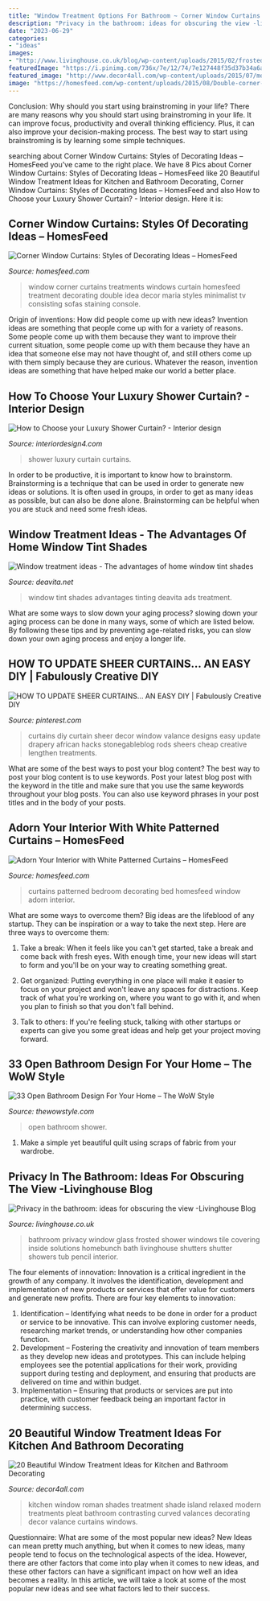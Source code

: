 ```yaml
---
title: "Window Treatment Options For Bathroom ~ Corner Window Curtains: Styles Of Decorating Ideas – Homesfeed"
description: "Privacy in the bathroom: ideas for obscuring the view -livinghouse blog"
date: "2023-06-29"
categories:
- "ideas"
images:
- "http://www.livinghouse.co.uk/blog/wp-content/uploads/2015/02/frosted-glass-window.jpg"
featuredImage: "https://i.pinimg.com/736x/7e/12/74/7e127448f35d37b34a6a9a14545192c5--curtain-designs-curtain-ideas.jpg?b=t"
featured_image: "http://www.decor4all.com/wp-content/uploads/2015/07/modern-kitchen-decor-roman-shades-window-treatment-ideas-3.jpg"
image: "https://homesfeed.com/wp-content/uploads/2015/08/Double-corner-window-curtain-idea-consisting-transparent-window-shade-and-bright-red-window-curtain-a-big-flat-TV-a-minimalist-TV-console-white-sofas-minimalist-black-table-in-black-staining.jpg"
---
```



Conclusion: Why should you start using brainstroming in your life?
There are many reasons why you should start using brainstroming in your life. It can improve focus, productivity and overall thinking efficiency. Plus, it can also improve your decision-making process. The best way to start using brainstroming is by learning some simple techniques.

	

		
searching about Corner Window Curtains: Styles of Decorating Ideas – HomesFeed you've came to the right place. We have 8 Pics about Corner Window Curtains: Styles of Decorating Ideas – HomesFeed like 20 Beautiful Window Treatment Ideas for Kitchen and Bathroom Decorating, Corner Window Curtains: Styles of Decorating Ideas – HomesFeed and also How to Choose your Luxury Shower Curtain? - Interior design. Here it is:
		
    
## Corner Window Curtains: Styles Of Decorating Ideas – HomesFeed

<img loading=lazy src="https://homesfeed.com/wp-content/uploads/2015/08/Double-corner-window-curtain-idea-consisting-transparent-window-shade-and-bright-red-window-curtain-a-big-flat-TV-a-minimalist-TV-console-white-sofas-minimalist-black-table-in-black-staining.jpg" onerror="this.onerror=null;this.src='https://tse4.mm.bing.net/th?id=OIP.x196bnbPgzymAlj4CjcqbQHaJ4&amp;pid=15.1';" alt="Corner Window Curtains: Styles of Decorating Ideas – HomesFeed">

_Source: homesfeed.com_

>window corner curtains treatments windows curtain homesfeed treatment decorating double idea decor maria styles minimalist tv consisting sofas staining console. 

	

Origin of inventions: How did people come up with new ideas?
Invention ideas are something that people come up with for a variety of reasons. Some people come up with them because they want to improve their current situation, some people come up with them because they have an idea that someone else may not have thought of, and still others come up with them simply because they are curious. Whatever the reason, invention ideas are something that have helped make our world a better place.

    
## How To Choose Your Luxury Shower Curtain? - Interior Design

<img loading=lazy src="http://interiordesign4.com/wp-content/uploads/2014/12/Luxury-shower-curtains-4.jpg?x37029" onerror="this.onerror=null;this.src='https://tse3.mm.bing.net/th?id=OIP.YxU2vcATQQ-qEO2MMatnsQHaJ4&amp;pid=15.1';" alt="How to Choose your Luxury Shower Curtain? - Interior design">

_Source: interiordesign4.com_

>shower luxury curtain curtains. 

	

In order to be productive, it is important to know how to brainstorm. Brainstorming is a technique that can be used in order to generate new ideas or solutions. It is often used in groups, in order to get as many ideas as possible, but can also be done alone. Brainstorming can be helpful when you are stuck and need some fresh ideas.

    
## Window Treatment Ideas - The Advantages Of Home Window Tint Shades

<img loading=lazy src="https://deavita.net/wp-content/uploads/2016/01/advantages-of-window-tinting-home-window-tint-shades-ideas.jpg" onerror="this.onerror=null;this.src='https://tse1.mm.bing.net/th?id=OIP.UK7RpgV8cBsDs3nOPmJWfwHaFl&amp;pid=15.1';" alt="Window treatment ideas - The advantages of home window tint shades">

_Source: deavita.net_

>window tint shades advantages tinting deavita ads treatment. 

	

What are some ways to slow down your aging process?
slowing down your aging process can be done in many ways, some of which are listed below. By following these tips and by preventing age-related risks, you can slow down your own aging process and enjoy a longer life.

    
## HOW TO UPDATE SHEER CURTAINS... AN EASY DIY | Fabulously Creative DIY

<img loading=lazy src="https://i.pinimg.com/736x/7e/12/74/7e127448f35d37b34a6a9a14545192c5--curtain-designs-curtain-ideas.jpg?b=t" onerror="this.onerror=null;this.src='https://tse2.mm.bing.net/th?id=OIP._yNQ1Di5sPTqDvSdVR-N2gHaLL&amp;pid=15.1';" alt="HOW TO UPDATE SHEER CURTAINS... AN EASY DIY | Fabulously Creative DIY">

_Source: pinterest.com_

>curtains diy curtain sheer decor window valance designs easy update drapery african hacks stonegableblog rods sheers cheap creative lengthen treatments. 

	

What are some of the best ways to post your blog content?
The best way to post your blog content is to use keywords. Post your latest blog post with the keyword in the title and make sure that you use the same keywords throughout your blog posts. You can also use keyword phrases in your post titles and in the body of your posts.

    
## Adorn Your Interior With White Patterned Curtains – HomesFeed

<img loading=lazy src="https://homesfeed.com/wp-content/uploads/2015/09/white-patterned-curtains-in-combination-with-red-sheme-installed-on-glass-window-in-bedroom-decorating-ideas-with-comfy-bed-and-wooden-nightstand.jpg" onerror="this.onerror=null;this.src='https://tse2.mm.bing.net/th?id=OIP.pZUuCYQJubORtvvnlFMP-QHaJ3&amp;pid=15.1';" alt="Adorn Your Interior with White Patterned Curtains – HomesFeed">

_Source: homesfeed.com_

>curtains patterned bedroom decorating bed homesfeed window adorn interior. 

	

What are some ways to overcome them?
Big ideas are the lifeblood of any startup. They can be inspiration or a way to take the next step. Here are three ways to overcome them:
1) Take a break: When it feels like you can't get started, take a break and come back with fresh eyes. With enough time, your new ideas will start to form and you'll be on your way to creating something great.

2) Get organized: Putting everything in one place will make it easier to focus on your project and won't leave any spaces for distractions. Keep track of what you're working on, where you want to go with it, and when you plan to finish so that you don't fall behind.

3) Talk to others: If you're feeling stuck, talking with other startups or experts can give you some great ideas and help get your project moving forward.

    
## 33 Open Bathroom Design For Your Home – The WoW Style

<img loading=lazy src="http://thewowstyle.com/wp-content/uploads/2015/02/awesome-white-luxury-open-shower-bathroom-design-ideas.jpg" onerror="this.onerror=null;this.src='https://tse2.mm.bing.net/th?id=OIP.enzbsFdM1SQ96AxeCVittQHaJ3&amp;pid=15.1';" alt="33 Open Bathroom Design For Your Home – The WoW Style">

_Source: thewowstyle.com_

>open bathroom shower. 

	

1. Make a simple yet beautiful quilt using scraps of fabric from your wardrobe.

    
## Privacy In The Bathroom: Ideas For Obscuring The View -Livinghouse Blog

<img loading=lazy src="http://www.livinghouse.co.uk/blog/wp-content/uploads/2015/02/frosted-glass-window.jpg" onerror="this.onerror=null;this.src='https://tse1.mm.bing.net/th?id=OIP.AogDf9VKIX3b_Y6nE2YCVgHaLS&amp;pid=15.1';" alt="Privacy in the bathroom: ideas for obscuring the view -Livinghouse Blog">

_Source: livinghouse.co.uk_

>bathroom privacy window glass frosted shower windows tile covering inside solutions homebunch bath livinghouse shutters shutter showers tub pencil interior. 

	

The four elements of innovation:
Innovation is a critical ingredient in the growth of any company. It involves the identification, development and implementation of new products or services that offer value for customers and generate new profits.
There are four key elements to innovation:
1) Identification – Identifying what needs to be done in order for a product or service to be innovative. This can involve exploring customer needs, researching market trends, or understanding how other companies function.
2) Development – Fostering the creativity and innovation of team members as they develop new ideas and prototypes. This can include helping employees see the potential applications for their work, providing support during testing and deployment, and ensuring that products are delivered on time and within budget. 
3) Implementation – Ensuring that products or services are put into practice, with customer feedback being an important factor in determining success.

    
## 20 Beautiful Window Treatment Ideas For Kitchen And Bathroom Decorating

<img loading=lazy src="http://www.decor4all.com/wp-content/uploads/2015/07/modern-kitchen-decor-roman-shades-window-treatment-ideas-3.jpg" onerror="this.onerror=null;this.src='https://tse4.mm.bing.net/th?id=OIP.v-CuyIKENvSYVRcIfahERQHaJ3&amp;pid=15.1';" alt="20 Beautiful Window Treatment Ideas for Kitchen and Bathroom Decorating">

_Source: decor4all.com_

>kitchen window roman shades treatment shade island relaxed modern treatments pleat bathroom contrasting curved valances decorating decor valance curtains windows. 

	

Questionnaire: What are some of the most popular new ideas?
New Ideas can mean pretty much anything, but when it comes to new ideas, many people tend to focus on the technological aspects of the idea. However, there are other factors that come into play when it comes to new ideas, and these other factors can have a significant impact on how well an idea becomes a reality. In this article, we will take a look at some of the most popular new ideas and see what factors led to their success.

